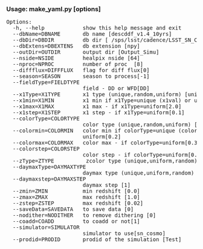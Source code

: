 ### Usage: make_yaml.py [options] ###
<pre>
Options:
  -h, --help            show this help message and exit
  --dbName=DBNAME       db name [descddf_v1.4_10yrs]
  --dbDir=DBDIR         db dir [ /sps/lsst/cadence/LSST_SN_CADENCE/cadence_db]
  --dbExtens=DBEXTENS   db extension [npy]
  --outDir=OUTDIR       output dir [Output_Simu]
  --nside=NSIDE         healpix nside [64]
  --nproc=NPROC         number of proc  [8]
  --diffflux=DIFFFLUX   flag for diff flux[0]
  --season=SEASON       season to process[-1]
  --fieldType=FIELDTYPE
                        field - DD or WFD[DD]
  --x1Type=X1TYPE       x1 type (unique,random,uniform) [unique]
  --x1min=X1MIN         x1 min if x1Type=unique (x1val) or uniform[-2.0]
  --x1max=X1MAX         x1 max - if x1Type=uniform[2.0]
  --x1step=X1STEP       x1 step - if x1Type=uniform[0.1]
  --colorType=COLORTYPE
                        color type (unique,random,uniform) [unique]
  --colormin=COLORMIN   color min if colorType=unique (colorval) or
                        uniform[0.2]
  --colormax=COLORMAX   color max - if colorType=uniform[0.3]
  --colorstep=COLORSTEP
                        color step - if colorType=uniform[0.1]
  --zType=ZTYPE          zcolor type (unique,uniform,random) [uniform]
  --daymaxType=DAYMAXTYPE
                        daymax type (unique,uniform,random) [unique]
  --daymaxstep=DAYMAXSTEP
                        daymax step [1]
  --zmin=ZMIN           min redshift [0.0]
  --zmax=ZMAX           max redshift [1.0]
  --zstep=ZSTEP         max redshift [0.02]
  --saveData=SAVEDATA   to save data [0]
  --nodither=NODITHER   to remove dithering [0]
  --coadd=COADD         to coadd or not[1]
  --simulator=SIMULATOR
                        simulator to use[sn_cosmo]
  --prodid=PRODID       prodid of the simulation [Test]
</pre>